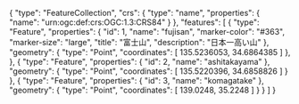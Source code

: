 {
    "type": "FeatureCollection",
    "crs": {
        "type": "name",
        "properties": {
            "name": "urn:ogc:def:crs:OGC:1.3:CRS84"
        }
    },
    "features": [
        {
            "type": "Feature",
            "properties": {
                "id": 1,
                "name": "fujisan",
                "marker-color": "#363",
                "marker-size": "large",
                "title": "富士山",
                "description": "日本一高い山"
            },
            "geometry": {
                "type": "Point",
                "coordinates": [
                    135.5236053,
                    34.6864385
                ]
            },
        },
        {
            "type": "Feature",
            "properties": {
                "id": 2,
                "name": "ashitakayama"
            },
            "geometry": {
                "type": "Point",
                "coordinates": [
                    135.5220396,
                    34.6858826
                ]
            }
        },
        {
            "type": "Feature",
            "properties": {
                "id": 3,
                "name": "komagatake"
            },
            "geometry": {
                "type": "Point",
                "coordinates": [
                    139.0248,
                    35.2248
                ]
            }
        }
    ]
}
